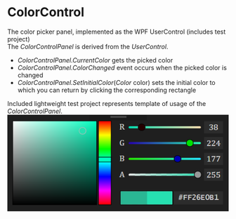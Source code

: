 # ColorControl
The color picker panel, implemented as the WPF UserControl (includes test project)  
The _ColorControlPanel_ is derived from the _UserControl_.  
  
- _ColorControlPanel.CurrentColor_ gets the picked color  
- _ColorControlPanel.ColorChanged_ event occurs when the picked color is changed  
- _ColorControlPanel.SetInitialColor_(_Color_ color) sets the initial color to which you can return by clicking the corresponding rectangle  
  
Included lightweight test project represents template of usage of the _ColorControlPanel_.  
![alt text](screen.png "screen")
